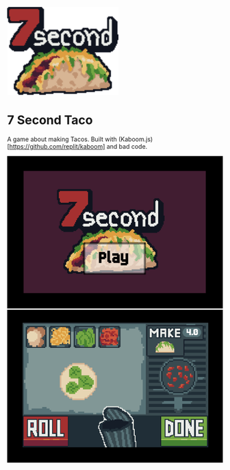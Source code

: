<img src="./assets/logo.png" width="260px"/>

# 7 Second Taco

A game about making Tacos.
Built with (Kaboom.js)[https://github.com/replit/kaboom] and bad code.

![Start screen](./assets/screenshots/start.png)
![Main game](./assets/screenshots/game.png)
